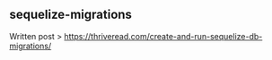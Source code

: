 ## sequelize-migrations

Written post > https://thriveread.com/create-and-run-sequelize-db-migrations/
